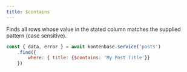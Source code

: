 ```yaml
---
title: $contains
---
```


Finds all rows whose value in the stated column matches the supplied pattern (case sensitive).

```javascript
const { data, error } = await kontenbase.service('posts')
    .find({
        where: { title: {$contains: 'My Post Title'}}
    })
```